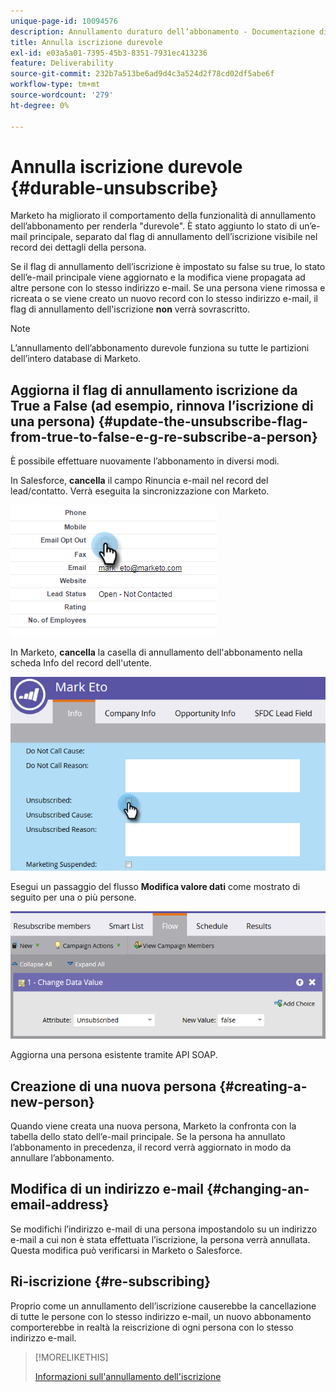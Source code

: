 ```yaml
---
unique-page-id: 10094576
description: Annullamento duraturo dell’abbonamento - Documentazione di Marketo - Documentazione del prodotto
title: Annulla iscrizione durevole
exl-id: e03a5a01-7395-45b3-8351-7931ec413236
feature: Deliverability
source-git-commit: 232b7a513be6ad9d4c3a524d2f78cd02df5abe6f
workflow-type: tm+mt
source-wordcount: '279'
ht-degree: 0%

---
```


# Annulla iscrizione durevole {#durable-unsubscribe}

Marketo ha migliorato il comportamento della funzionalità di annullamento dell’abbonamento per renderla &quot;durevole&quot;. È stato aggiunto lo stato di un’e-mail principale, separato dal flag di annullamento dell’iscrizione visibile nel record dei dettagli della persona.

Se il flag di annullamento dell’iscrizione è impostato su false su true, lo stato dell’e-mail principale viene aggiornato e la modifica viene propagata ad altre persone con lo stesso indirizzo e-mail. Se una persona viene rimossa e ricreata o se viene creato un nuovo record con lo stesso indirizzo e-mail, il flag di annullamento dell&#39;iscrizione **non** verrà sovrascritto.

>[!NOTE]
>
>L’annullamento dell’abbonamento durevole funziona su tutte le partizioni dell’intero database di Marketo.

## Aggiorna il flag di annullamento iscrizione da True a False (ad esempio, rinnova l’iscrizione di una persona) {#update-the-unsubscribe-flag-from-true-to-false-e-g-re-subscribe-a-person}

È possibile effettuare nuovamente l’abbonamento in diversi modi.

In Salesforce, **cancella** il campo Rinuncia e-mail nel record del lead/contatto. Verrà eseguita la sincronizzazione con Marketo.

![](assets/one.png)

In Marketo, **cancella** la casella di annullamento dell&#39;abbonamento nella scheda Info del record dell&#39;utente.

![](assets/two.png)

Esegui un passaggio del flusso **Modifica valore dati** come mostrato di seguito per una o più persone.

![](assets/three.png)

Aggiorna una persona esistente tramite API SOAP.

## Creazione di una nuova persona {#creating-a-new-person}

Quando viene creata una nuova persona, Marketo la confronta con la tabella dello stato dell’e-mail principale. Se la persona ha annullato l’abbonamento in precedenza, il record verrà aggiornato in modo da annullare l’abbonamento.

## Modifica di un indirizzo e-mail {#changing-an-email-address}

Se modifichi l’indirizzo e-mail di una persona impostandolo su un indirizzo e-mail a cui non è stata effettuata l’iscrizione, la persona verrà annullata. Questa modifica può verificarsi in Marketo o Salesforce.

## Ri-iscrizione {#re-subscribing}

Proprio come un annullamento dell’iscrizione causerebbe la cancellazione di tutte le persone con lo stesso indirizzo e-mail, un nuovo abbonamento comporterebbe in realtà la reiscrizione di ogni persona con lo stesso indirizzo e-mail.

>[!MORELIKETHIS]
>
>[Informazioni sull&#39;annullamento dell&#39;iscrizione](/help/marketo/product-docs/email-marketing/deliverability/understanding-unsubscribe.md)

